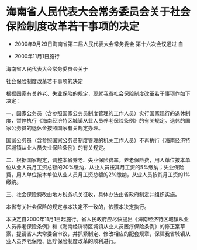 # 海南省人民代表大会常务委员会关于社会保险制度改革若干事项的决定

- 2000年9月29日海南省第二届人民代表大会常务委会
  第十六次会议通过 自

- 2000年11月1日施行

<!-- INFO END -->

海南省人民代表大会常务委员会关于

社会保险制度改革若干事项的决定

根据国家有关养老、失业保险的规定，现就我省社会保险制度改革若干事项作如下决定：

一、国家公务员（含参照国家公务员制度管理的工作人员）实行国家现行的退休制度，暂停执行《海南经济特区城镇从业人员养老保险条例》的有关规定。退休的国家公务员的退休金按照国家有关规定办理。

国家公务员（含参照国家公务员制度管理的机关工作人员）不再执行《海南经济特区城镇从业人员失业保险条例》的有关规定。

二、根据国家规定，调整本省养老、失业保险费率。养老保险费，用人单位按本单位从业人员月工资总额的20%缴纳，从业人员按其月工资的5%缴纳；失业保险费，用人单位按本单位从业人员月工资总额的2%缴纳，从业人员按其月工资的1%缴纳。

三、社会保险费改由地方税务机关征收，具体办法由省政府制定并组织实施。

本省有关社会保险的规定与本决定不一致的，依照本决定执行。

本决定自2000年11月1日起施行。省人民政府应尽快提出《海南经济特区城镇从业人员养老保险条例》和《海南经济特区城镇从业人员医疗保险条例》的修正案草案，提请省人大常委会审议，并抓紧制定、修改相应的配套规章，保障我省城镇从业人员养老保险、医疗保险制度改革的顺利进行。
